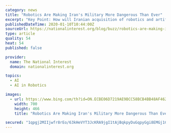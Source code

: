 ```yaml
---
category: news
title: "Robotics Are Making Iran's Military More Dangerous Than Ever"
excerpt: "Key Point: How will Iranian acquisition of robotics and artificial intelligence technologies impact basic assumptions about Iranian behavior and alter the regional military balance? Recent Iranian ship interceptions highlight Iran’s military challenge and continue to drive a regional arms race. Whereas Gulf Cooperation Council states spend ..."
publishedDateTime: 2020-01-10T10:44:00Z
sourceUrl: https://nationalinterest.org/blog/buzz/robotics-are-making-irans-military-more-dangerous-ever-112426
type: article
quality: 54
heat: 54
published: false

provider:
  name: The National Interest
  domain: nationalinterest.org

topics:
  - AI
  - AI in Robotics

images:
  - url: https://www.bing.com/th?id=ON.ECBE06D7219AE9BCC58BCB4BB48AF462
    width: 700
    height: 466
    title: "Robotics Are Making Iran's Military More Dangerous Than Ever"

secured: "1qpgj2MIIjwfr8rEo/63kHeVYT3JcKRA9jgI1tAjBqkpyDuGqpyGgi8EMGj1CEbFq1B7GeBKvYYjd0EklfkfBBA8usszDdKbsSsGCcvIXhPwd7Jq6AQD1LmSW5NNp26xsPiWCb4KSLrhicwJNw2O/IPRCw0FVxPwUsnNBiOBmTIc3hmtBfVGTFv7HpU4hnfkLgmYf4frSJmKEonfiR3DowsLpYNJxgfMLk3/lXd7FiuPv2YHcwWe8GheYE+c6pp5Rrg5nfXuMIO7FCteCr8y4A==;Jg/kNHZyeTKQOlvdGelcrw=="
---
```


